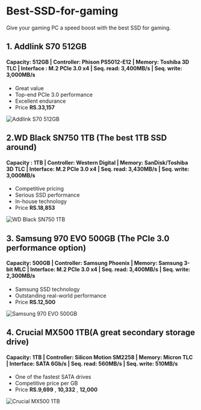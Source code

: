# Best-SSD-for-gaming
Give your gaming PC a speed boost with the best SSD for gaming.

## 1. Addlink S70 512GB

#### Capacity: 512GB | Controller: Phison PS5012-E12 | Memory: Toshiba 3D TLC | Interface : M.2 PCIe 3.0 x4 | Seq. read: 3,400MB/s | Seq. write: 3,000MB/s 

* Great value
* Top-end PCIe 3.0 performance
* Excellent endurance
* Price **RS.33,157**

![Addlink S70 512GB](https://cdn.mos.cms.futurecdn.net/q8ffBsbm8r2yZafJtFtD9S-650-80.jpg.webp)


## 2.WD Black SN750 1TB (The best 1TB SSD around)

#### Capacity : 1TB | Controller: Western Digital | Memory: SanDisk/Toshiba 3D TLC | Interface: M.2 PCIe 3.0 x4 | Seq. read: 3,430MB/s | Seq. write: 3,000MB/s

* Competitive pricing
* Serious SSD performance
* In-house technology
* Price **RS.18,853**

![WD Black SN750 1TB](https://cdn.mos.cms.futurecdn.net/kQJvgCRqJkNg6eGgy8ck8J-650-80.jpg.webp)




## 3. Samsung 970 EVO 500GB (The PCIe 3.0 performance option)


#### Capacity: 500GB | Controller: Samsung Phoenix | Memory: Samsung 3-bit MLC | Interface: M.2 PCIe 3.0 x4 | Seq. read: 3,400MB/s | Seq. write: 2,300MB/s

* Samsung SSD technology
* Outstanding real-world performance
* Price **RS.12,500**


 ![Samsung 970 EVO 500GB](https://cdn.mos.cms.futurecdn.net/RALyP6HaRXPHMHECYSAdH3-650-80.jpg.webp)



## 4. Crucial MX500 1TB(A great secondary storage drive)


#### Capacity: 1TB | Controller: Silicon Motion SM2258 | Memory: Micron TLC | Interface: SATA 6Gb/s | Seq. read: 560MB/s | Seq. write: 510MB/s

* One of the fastest SATA drives
* Competitive price per GB
* Price **RS.9,699** , **10,332** , **12,000**


 ![Crucial MX500 1TB](https://cdn.mos.cms.futurecdn.net/q9Xbbhtgeh55zBqTNWzyMT-650-80.jpg.webp)
























